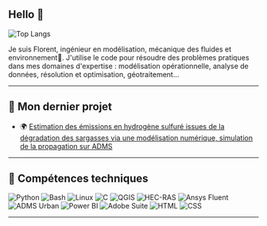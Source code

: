 ## Hello 👋

<!--
**floceans/floceans** is a ✨ _special_ ✨ repository because its `README.md` (this file) appears on your GitHub profile.

Here are some ideas to get you started:

- 🔭 I’m currently working on ...
- 🌱 I’m currently learning ...
- 👯 I’m looking to collaborate on ...
- 🤔 I’m looking for help with ...
- 💬 Ask me about ...
- 📫 How to reach me: ...
- 😄 Pronouns: ...
- ⚡ Fun fact: ...
-->



![Top Langs](https://github-readme-stats.vercel.app/api/top-langs/?username=floceans&layout=compact&langs_count=10&theme=radical)



Je suis Florent, ingénieur en modélisation, mécanique des fluides et environnement🌻. J'utilise le code pour résoudre des problèmes pratiques dans mes domaines d'expertise : modélisation opérationnelle, analyse de données, résolution et optimisation, géotraitement... 

---

## 🌟 Mon dernier projet
- 🌍 [Estimation des émissions en hydrogène sulfuré
issues de la dégradation des sargasses via une
modélisation numérique, simulation de la propagation sur ADMS](https://floceans.github.io/rapports_PDF/Rapport_modelisation_H2S__Madininair_compressed.pdf)


---

## 🔧 Compétences techniques

![Python](https://img.shields.io/badge/Python-3.9-blue?logo=python&logoColor=white) ![Bash](https://img.shields.io/badge/Bash-Scripts-yellow?logo=gnu-bash&logoColor=white) ![Linux](https://img.shields.io/badge/Linux-Command%20Line-orange?logo=linux&logoColor=white) ![C](https://img.shields.io/badge/C-Programming-blue?logo=c&logoColor=white) ![QGIS](https://img.shields.io/badge/QGIS-3.x-green?logo=qgis&logoColor=white) ![HEC-RAS](https://img.shields.io/badge/HEC--RAS-Hydraulique-lightblue) 
![Ansys Fluent](https://img.shields.io/badge/Ansys%20Fluent-Simulation-red?logo=ansys&logoColor=white) ![ADMS Urban](https://img.shields.io/badge/ADMS%20Urban-Modélisation%20Air%20Urbain-purple) ![Power BI](https://img.shields.io/badge/Power%20BI-Dashboard-orange?logo=powerbi&logoColor=white) ![Adobe Suite](https://img.shields.io/badge/Adobe%20Suite-Design-red?logo=adobe&logoColor=white) ![HTML](https://img.shields.io/badge/HTML-Web%20Design-orange?logo=html5&logoColor=white) ![CSS](https://img.shields.io/badge/CSS-Styling-blue?logo=css3&logoColor=white)



---

